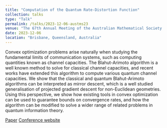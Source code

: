 ```yaml
---
title: "Computation of the Quantum Rate-Distortion Function"
collection: talks
type: "Talk"
permalink: /talks/2023-12-06-austms23
venue: "The 67th Annual Meeting of the Australian Mathematical Society (AustMS 2023)"
date: 2023-12-06
location: "Brisbane, Queensland, Australia"
---
```


Convex optimization problems arise naturally when studying the fundamental limits of communication systems, such as computing quantities known as channel capacities. The Blahut-Arimoto algorithm is a well known method to solve for classical channel capacities, and recent works have extended this algorithm to compute various quantum channel capacities. We show that the classical and quantum Blahut-Arimoto algorithms can be interpreted as mirror descent, which is a well studied generalisation of projected gradient descent for non-Euclidean geometries. Using this perspective, we show how existing tools in convex optimization can be used to guarantee bounds on convergence rates, and how the algorithm can be modified to solve a wider range of related problems in quantum information theory.

[Paper](https://arxiv.org/abs/2309.15919)
[Conference website](https://austms2023.smp.uq.edu.au/)

